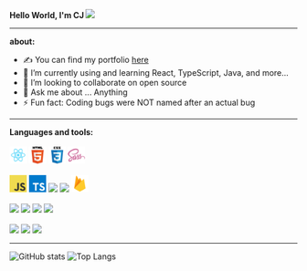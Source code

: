 <strong>Hello World, I'm CJ <img src="https://media.giphy.com/media/hvRJCLFzcasrR4ia7z/giphy.gif" width="25px"/></strong>


---

**about:**
- ✍ You can find my portfolio <a href="https://carlito-jdp.com/">here</a>
- 🌱 I’m currently using and learning React, TypeScript, Java, and more...
- 👯 I’m looking to collaborate on open source
- 💬 Ask me about ... Anything
- ⚡ Fun fact: Coding bugs were NOT named after an actual bug

---

**Languages and tools:**
<br/>
<br/>
<code><img height="30" src="https://raw.githubusercontent.com/github/explore/80688e429a7d4ef2fca1e82350fe8e3517d3494d/topics/react/react.png"></code>
<code><img height="30" src="https://raw.githubusercontent.com/github/explore/80688e429a7d4ef2fca1e82350fe8e3517d3494d/topics/html/html.png"></code>
<code><img height="30" src="https://raw.githubusercontent.com/github/explore/80688e429a7d4ef2fca1e82350fe8e3517d3494d/topics/css/css.png"></code>
<code><img height="30" src="https://raw.githubusercontent.com/github/explore/80688e429a7d4ef2fca1e82350fe8e3517d3494d/topics/sass/sass.png"></code>
<br/>
<br/>
<code><img height="30" src="https://raw.githubusercontent.com/github/explore/80688e429a7d4ef2fca1e82350fe8e3517d3494d/topics/javascript/javascript.png"></code>
<code><img height="30" src="https://raw.githubusercontent.com/github/explore/80688e429a7d4ef2fca1e82350fe8e3517d3494d/topics/typescript/typescript.png"></code>
<code><img height="30" src="https://img.icons8.com/color/48/000000/java-coffee-cup-logo--v1.png"></code>
<code><img height="30" src="https://img.icons8.com/color/48/000000/mysql-logo.png"></code>
<code><img height="30" src="https://raw.githubusercontent.com/github/explore/80688e429a7d4ef2fca1e82350fe8e3517d3494d/topics/firebase/firebase.png"></code>
<br/>
<br/>
<code><img height="30" src="https://cdn.freebiesupply.com/logos/large/2x/jest-logo-png-transparent.png"></code>
<code><img height="30" src="https://upload.wikimedia.org/wikipedia/commons/a/a4/Cypress.png"></code>
<code><img height="30" src="https://img.icons8.com/color/48/000000/trello.png"></code>
<code><img height="30" src="https://img.icons8.com/color/48/000000/git.png"></code>
<br/>
<br/>
<code><img height="30" src="https://img.icons8.com/doodle/48/000000/figma.png"></code>
<code><img height="30" src="https://img.icons8.com/color/48/000000/intellij-idea.png"></code>
<code><img height="30" src="https://img.icons8.com/color/48/000000/visual-studio-code-2019"></code>


---


![GitHub stats](https://github-readme-stats.vercel.app/api?username=carlito-jdp&show_icons=true&theme=tokyonight)
![Top Langs](https://github-readme-stats.vercel.app/api/top-langs/?username=carlito-jdp&theme=tokyonight)
